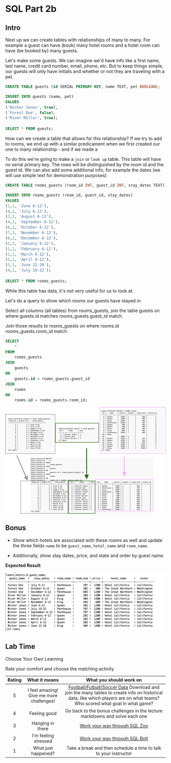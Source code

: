 # SQL Part 2b

## Intro

Next up we can create tables with relationships of many to many. For example a guest can have (book) many hotel rooms and a hotel room can have (be booked by) many guests.

Let's make some guests. We can imagine we'd have info like a first name, last name, credit card number, email, phone, etc. But to keep things simple, our guests will only have initials and whether or not they are traveling with a pet.

```sql
CREATE TABLE guests (id SERIAL PRIMARY KEY, name TEXT, pet BOOLEAN);
```

```sql
INSERT INTO guests (name, pet)
VALUES
('Winter Jones', true),
('Forest Doe', false),
('River Miller', true);

SELECT * FROM guests;
```

How can we create a table that allows for this relationship? If we try to add to rooms, we end up with a similar predicament when we first created our one to many relationship - and if we made a

To do this we're going to make a `join` or `look up` table. This table will have no serial primary key. The rows will be distinguished by the room id and the guest id. We can also add some additional info, for example the dates (we will use simple text for demonstration purposes)

```sql
CREATE TABLE rooms_guests (room_id INT, guest_id INT, stay_dates TEXT);
```

```sql
INSERT INTO rooms_guests (room_id, guest_id, stay_dates)
VALUES
(1,1, 'June 6-12'),
(4,2, 'July 6-12'),
(3,3, 'August 6-12'),
(4,1, 'September 6-12'),
(6,2, 'October 6-12'),
(7,3, 'November 6-12'),
(8,2, 'December 6-12'),
(2,3, 'January 6-12'),
(1,1, 'February 6-12'),
(1,1, 'March 6-12'),
(2,1, 'April 6-12'),
(3,1, 'June 22-28'),
(4,1, 'July 19-22');

SELECT * FROM rooms_guests;
```

While this table has data, it's not very useful for us to look at.

Let's do a query to show which rooms our guests have stayed in

Select all columns (all tables) from rooms_guests, join the table guests on where guests.id matches rooms_guests.guest_id match.

Join those results to rooms_guests on where rooms.id rooms_guests.room_id match.

```sql
SELECT
    *
FROM
    rooms_guests
JOIN
    guests
ON
    guests.id = rooms_guests.guest_id
JOIN
    rooms
ON
    rooms.id = rooms_guests.room_id;

```

![](./assets/join-guests-rooms.png)

## Bonus

- Show which hotels are associated with these rooms as well and update the three fields `name` to be `guest_name`, `hotel_name` and `room_name`.

- Additionally, show stay dates, price, and state and order by guest name.

**Expected Result**

![](./assets/bonus-result.png)

## Lab Time

Choose Your Own Learning

Rate your comfort and choose the matching activity

| Rating |              What it means               |                                                                                                               What you should work on                                                                                                               |
| :----: | :--------------------------------------: | :-------------------------------------------------------------------------------------------------------------------------------------------------------------------------------------------------------------------------------------------------: |
|   5    | I feel amazing! Give me more challenges! | [Football/Futball/Soccer Data](https://github.com/jokecamp/FootballData/tree/master/openFootballData) Download and join the many tables to create info on historical data, like which players are on what teams? Who scored what goal in what game? |
|   4    |               Feeling good               |                                                                                     Go back to the bonus challenges in the lecture markdowns and solve each one                                                                                     |
|   3    |             Hanging in there             |                                                                                                 [Work your way through SQL Zoo](https://sqlzoo.net)                                                                                                 |
|   2    |           I'm feeling stressed           |                                                                                                [Work your way through SQL Bolt](https://sqlbolt.com)                                                                                                |
|   1    |           What just happened?            |                                                                                          Take a break and then schedule a time to talk to your instructor                                                                                           |
